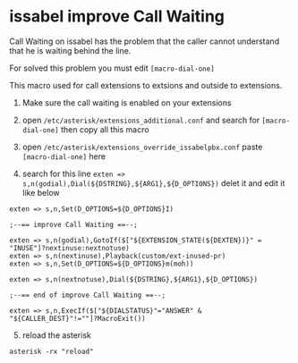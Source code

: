 # issabel improve Call Waiting
Call Waiting on issabel has the problem that the caller cannot understand that he is waiting behind the line.

For solved this problem you must edit `[macro-dial-one]`

This macro used for call extensions to extsions and outside to extensions.

1. Make sure the call waiting is enabled on your extensions

2. open `/etc/asterisk/extensions_additional.conf` and search for `[macro-dial-one]` then copy all this macro

3. open `/etc/asterisk/extensions_override_issabelpbx.conf` paste `[macro-dial-one]` here

4. search for this line `exten => s,n(godial),Dial(${DSTRING},${ARG1},${D_OPTIONS})`  delet it and edit it like below

``` astereisk
exten => s,n,Set(D_OPTIONS=${D_OPTIONS}I)

;--== improve Call Waiting ==--;

exten => s,n(godial),GotoIf($["${EXTENSION_STATE(${DEXTEN})}" = "INUSE"]?nextinuse:nextnotuse)
exten => s,n(nextinuse),Playback(custom/ext-inused-pr)
exten => s,n,Set(D_OPTIONS=${D_OPTIONS}m(moh))

exten => s,n(nextnotuse),Dial(${DSTRING},${ARG1},${D_OPTIONS})

;--== end of improve Call Waiting ==--;

exten => s,n,ExecIf($["${DIALSTATUS}"="ANSWER" & "${CALLER_DEST}"!=""]?MacroExit())
```
5. reload the asterisk
```
asterisk -rx "reload"
```